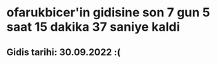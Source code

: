 # ofarukbicer'in gidisine son 7 gun 5 saat 15 dakika 37 saniye kaldi

## Gidis tarihi: 30.09.2022 :(